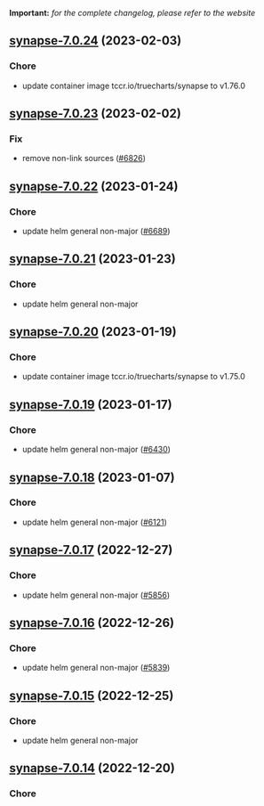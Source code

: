 **Important:**
*for the complete changelog, please refer to the website*




## [synapse-7.0.24](https://github.com/truecharts/charts/compare/synapse-7.0.23...synapse-7.0.24) (2023-02-03)

### Chore

- update container image tccr.io/truecharts/synapse to v1.76.0
  
  


## [synapse-7.0.23](https://github.com/truecharts/charts/compare/synapse-7.0.22...synapse-7.0.23) (2023-02-02)

### Fix

- remove non-link sources ([#6826](https://github.com/truecharts/charts/issues/6826))
  
  


## [synapse-7.0.22](https://github.com/truecharts/charts/compare/synapse-7.0.21...synapse-7.0.22) (2023-01-24)

### Chore

- update helm general non-major ([#6689](https://github.com/truecharts/charts/issues/6689))
  
  


## [synapse-7.0.21](https://github.com/truecharts/charts/compare/synapse-7.0.20...synapse-7.0.21) (2023-01-23)

### Chore

- update helm general non-major
  
  


## [synapse-7.0.20](https://github.com/truecharts/charts/compare/synapse-7.0.19...synapse-7.0.20) (2023-01-19)

### Chore

- update container image tccr.io/truecharts/synapse to v1.75.0
  
  


## [synapse-7.0.19](https://github.com/truecharts/charts/compare/synapse-7.0.18...synapse-7.0.19) (2023-01-17)

### Chore

- update helm general non-major ([#6430](https://github.com/truecharts/charts/issues/6430))
  
  


## [synapse-7.0.18](https://github.com/truecharts/charts/compare/synapse-7.0.17...synapse-7.0.18) (2023-01-07)

### Chore

- update helm general non-major ([#6121](https://github.com/truecharts/charts/issues/6121))
  
  


## [synapse-7.0.17](https://github.com/truecharts/charts/compare/synapse-7.0.16...synapse-7.0.17) (2022-12-27)

### Chore

- update helm general non-major ([#5856](https://github.com/truecharts/charts/issues/5856))
  
  


## [synapse-7.0.16](https://github.com/truecharts/charts/compare/synapse-7.0.15...synapse-7.0.16) (2022-12-26)

### Chore

- update helm general non-major ([#5839](https://github.com/truecharts/charts/issues/5839))
  
  


## [synapse-7.0.15](https://github.com/truecharts/charts/compare/synapse-7.0.14...synapse-7.0.15) (2022-12-25)

### Chore

- update helm general non-major
  
  


## [synapse-7.0.14](https://github.com/truecharts/charts/compare/synapse-7.0.13...synapse-7.0.14) (2022-12-20)

### Chore
